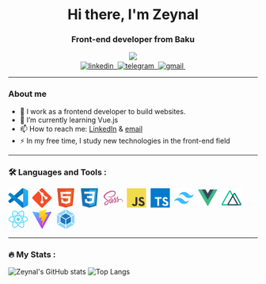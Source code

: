 <div id="header" align="center">
  <h1>Hi there, I'm Zeynal</h1>
  <h3>Front-end developer from Baku</h3>
</div>
<div id="header" align="center">
 <img src="https://media.giphy.com/media/v1.Y2lkPTc5MGI3NjExeDE0OWtiNXFmdDJzMG9tcnB1enhpNWgxOXdrc3psOGlranlvZHBqdyZlcD12MV9pbnRlcm5hbF9naWZfYnlfaWQmY3Q9cw/zhYSVCirREeIZtONCI/giphy.gif" width="200"/>
</div>
<div id="socials" align="center">
  <a href="https://www.linkedin.com/in/zeynalalishov/">
    <img src="https://github.com/gauravghongde/social-icons/blob/master/SVG/Color/LinkedIN.svg" title="linkedin" alt="linkedin" width="40" height="40"/>&nbsp;
  </a>
  <a href="https://t.me/alishovz">
    <img src="https://github.com/gauravghongde/social-icons/blob/master/SVG/Color/Telegram.svg" title="telegram" alt="telegram" width="40"  
height="40"/>&nbsp;
  </a>
  <a href="mailto:alishovzeynal@gmail.com">
    <img src="https://github.com/gauravghongde/social-icons/blob/master/SVG/Color/Gmail.svg" title="gmail" alt="gmail" width="40"  
height="40"/>&nbsp;
  </a>
</div>

---

<h3>About me</h3>

- 🔭 I work as a frontend developer to build websites.
- 🌱 I’m currently learning Vue.js
- 📫 How to reach me: [LinkedIn](https://www.linkedin.com/in/zeynalalishov/) & [email](mailto:alishovzeynal@gmail.com)
- ⚡ In my free time, I study new technologies in the front-end field

---

### 🛠️ Languages and Tools :
<div>
  <img src="https://github.com/devicons/devicon/blob/master/icons/vscode/vscode-original.svg" title="vscode" alt="vscode" width="40" height="40"/>&nbsp;
  <img src="https://github.com/devicons/devicon/blob/master/icons/git/git-original.svg" title="git" alt="git" width="40" height="40"/>&nbsp;
  <img src="https://github.com/devicons/devicon/blob/master/icons/html5/html5-original.svg" title="html" alt="html" width="40" height="40"/>&nbsp;
  <img src="https://github.com/devicons/devicon/blob/master/icons/css3/css3-original.svg" title="css" alt="css" width="40" height="40"/>&nbsp;
  <img src="https://github.com/devicons/devicon/blob/master/icons/sass/sass-original.svg" title="sass" alt="sass" width="40" height="40"/>&nbsp;
  <img src="https://github.com/devicons/devicon/blob/master/icons/javascript/javascript-original.svg" title="javascript" alt="javascript" width="40" height="40"/>&nbsp;
  <img src="https://github.com/devicons/devicon/blob/master/icons/typescript/typescript-original.svg" title="typescript" alt="typescript" width="40" height="40"/>&nbsp;
  <img src="https://github.com/devicons/devicon/blob/master/icons/tailwindcss/tailwindcss-original.svg" title="tailwindcss" alt="tailwindcss" width="40" height="40"/>&nbsp;
  <img src="https://github.com/devicons/devicon/blob/master/icons/vuejs/vuejs-original.svg" title="vue" alt="vue" width="40" height="40"/>&nbsp;
  <img src="https://github.com/devicons/devicon/blob/master/icons/nuxtjs/nuxtjs-original.svg" title="nuxt" alt="nuxt" width="40" height="40"/>&nbsp;
  <img src="https://github.com/devicons/devicon/blob/master/icons/react/react-original.svg" title="react" alt="react" width="40" height="40"/>&nbsp;
  <img src="https://github.com/devicons/devicon/blob/master/icons/vitejs/vitejs-original.svg" title="vite" alt="vite" width="40" height="40"/>&nbsp;
  <img src="https://github.com/devicons/devicon/blob/master/icons/webpack/webpack-original.svg" title="webpack" alt="webpack" width="40" height="40"/>&nbsp;
</div>

---

### 🔥 My Stats :
![Zeynal's GitHub stats](https://github-readme-stats.vercel.app/api?username=AlishovZeynal&theme=highcontrast&show_icons=true&card_width=1010)
![Top Langs](https://github-readme-stats.vercel.app/api/top-langs/?username=AlishovZeynal&layout=compact&theme=highcontrast&card_width=1010)
